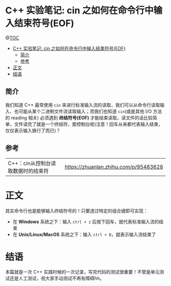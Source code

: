 # C++ 实验笔记: cin 之如何在命令行中输入结束符号(EOF)

@[TOC](文章目录)

<!-- TOC -->

- [C++ 实验笔记: cin 之如何在命令行中输入结束符号(EOF)](#c-实验笔记-cin-之如何在命令行中输入结束符号eof)
  - [简介](#简介)
  - [参考](#参考)
- [正文](#正文)
- [结语](#结语)

<!-- /TOC -->

## 简介

我们知道 C++ 最常使用 `cin` 来进行标准输入流的读取，我们可以从命令行读取输入、也可能从某个二进制文件流读取输入；而我们也知道 `cin`(或是其他 I/O 方法的 reading 相关) 必须遇到 **终结符号(EOF)** 才能结束读取，读文件的话比较简单，文件读完了就是一个终结符，那控制台呢(注意！回车从来都代表输入结束，仅仅表示输入换行了而已)？

## 参考

<table>
  <tr>
    <td>C++：cin从控制台读取数据时的结束符</td>
    <td><a href="https://zhuanlan.zhihu.com/p/95483628">https://zhuanlan.zhihu.com/p/95483628</a></td>
  </tr>
</table>

# 正文

其实命令行也是能够输入终结符号的！只要透过特定的组合键即可实现：

- 在 **Windows** 系统之下：输入 `ctrl + z` 后按下回车，就代表标准输入流的结束
- 在 **Unix/Linux/MacOS** 系统之下：输入 `ctrl + D`，就表示输入流结束了

# 结语

本篇就是一次 C++ 实践时候的一次记录，写完代码的测试很重要！不管是单元测试还是人工测试，祝大家手动测试不再有障碍hh。
